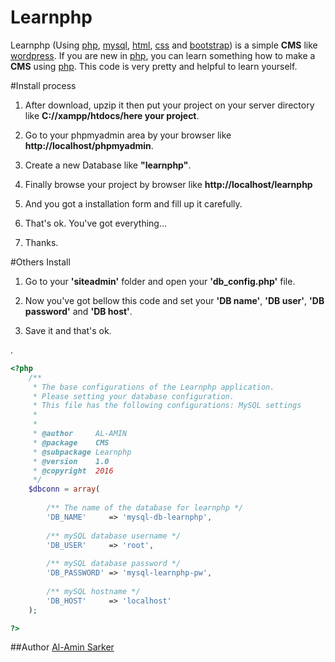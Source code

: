 # Learnphp

Learnphp (Using [php](http://www.php.net), [mysql](http://www.mysql.com), [html](http://www.w3schools.com/html/default.asp), [css](http://www.w3schools.com/css/default.asp) and [bootstrap](http://www.getbootstrap.com)) is a simple **CMS** like [wordpress](http://www.wordpress.org). If you are new in [php](http://www.php.net), you can learn something how to make a **CMS** using [php](http://www.php.net). This code is very pretty and helpful to learn yourself.


#Install process


1. After download, upzip it then put your project on your server directory like **C://xampp/htdocs/here your project**.

2. Go to your phpmyadmin area by your browser like **http://localhost/phpmyadmin**.

3. Create a new Database like **"learnphp"**.

4. Finally browse your project by browser like **http://localhost/learnphp**

5. And you got a installation form and fill up it carefully.

6. That's ok. You've got everything...

7. Thanks.



#Others Install


1. Go to your **'siteadmin'** folder and open your **'db_config.php'** file.
 

2. Now you've got bellow this code and set your __'DB name'__, __'DB user'__, __'DB password'__ and __'DB host'__.


3. Save it and that's ok.


.
```php
<?php
	/**
	 * The base configurations of the Learnphp application.
	 * Please setting your database configuration.
	 * This file has the following configurations: MySQL settings
	 *
	 * 
	 * @author     AL-AMIN
	 * @package    CMS
	 * @subpackage Learnphp
	 * @version    1.0
	 * @copyright  2016
	 */
	$dbconn = array(
	
		/** The name of the database for learnphp */
		'DB_NAME' 	  => 'mysql-db-learnphp',
		
		/** mySQL database username */
		'DB_USER' 	  => 'root',
		
		/** mySQL database password */
		'DB_PASSWORD' => 'mysql-learnphp-pw',
		
		/** mySQL hostname */
		'DB_HOST' 	  => 'localhost' 
	);

?>
```

##Author
[Al-Amin Sarker](http://www.parbona.net)
